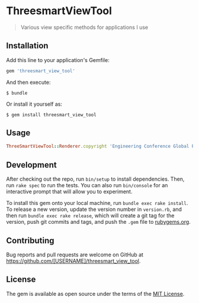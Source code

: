 # ThreesmartViewTool

> Various view specific methods for applications I use

## Installation

Add this line to your application's Gemfile:

```ruby
gem 'threesmart_view_tool'
```

And then execute:

    $ bundle

Or install it yourself as:

    $ gem install threesmart_view_tool

## Usage

```Ruby
ThreeSmartViewTool::Renderer.copyright 'Engineering Conference Global Platform', 'All rights reserved'
```

## Development

After checking out the repo, run `bin/setup` to install dependencies. Then, run `rake spec` to run the tests. You can also run `bin/console` for an interactive prompt that will allow you to experiment.

To install this gem onto your local machine, run `bundle exec rake install`. To release a new version, update the version number in `version.rb`, and then run `bundle exec rake release`, which will create a git tag for the version, push git commits and tags, and push the `.gem` file to [rubygems.org](https://rubygems.org).

## Contributing

Bug reports and pull requests are welcome on GitHub at https://github.com/[USERNAME]/threesmart_view_tool.

## License

The gem is available as open source under the terms of the [MIT License](https://opensource.org/licenses/MIT).
